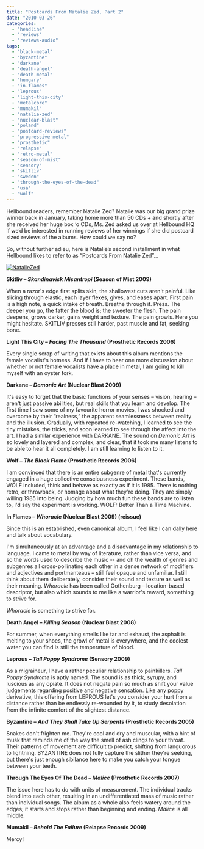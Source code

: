 ```yaml
---
title: "Postcards From Natalie Zed, Part 2"
date: "2010-03-26"
categories: 
  - "headline"
  - "reviews"
  - "reviews-audio"
tags: 
  - "black-metal"
  - "byzantine"
  - "darkane"
  - "death-angel"
  - "death-metal"
  - "hungary"
  - "in-flames"
  - "leprous"
  - "light-this-city"
  - "metalcore"
  - "mumakil"
  - "natalie-zed"
  - "nuclear-blast"
  - "poland"
  - "postcard-reviews"
  - "progressive-metal"
  - "prosthetic"
  - "relapse"
  - "retro-metal"
  - "season-of-mist"
  - "sensory"
  - "skitliv"
  - "sweden"
  - "through-the-eyes-of-the-dead"
  - "usa"
  - "wolf"
---
```


Hellbound readers, remember Natalie Zed? Natalie was our big grand prize winner back in January, taking home more than 50 CDs + and shortly after she received her huge box ‘o CDs, Ms. Zed asked us over at Hellbound HQ if we’d be interested in running reviews of her winnings if she did postcard sized reviews of the albums. How could we say no?

So, without further adieu, here is Natalie’s second installment in what Hellbound likes to refer to as “Postcards From Natalie Zed”…

[![NatalieZed](http://www.hellbound.ca/wp-content/uploads/2010/03/NatalieZed-225x300.jpg "NatalieZed")](http://www.hellbound.ca/wp-content/uploads/2010/03/NatalieZed.jpg)

**Skitliv – _Skandinavisk Misantropi_ (Season of Mist 2009)**

When a razor's edge first splits skin, the shallowest cuts aren't painful. Like slicing through elastic, each layer flexes, gives, and eases apart. First pain is a high note, a quick intake of breath. Breathe through it. Press. The deeper you go, the fatter the blood is; the sweeter the flesh. The pain deepens, grows darker, gains weight and texture. The pain growls. Here you might hesitate. SKITLIV presses still harder, past muscle and fat, seeking bone.

**Light This City – _Facing The Thousand_ (Prosthetic Records 2006)**

Every single scrap of writing that exists about this album mentions the female vocalist's hotness. And if I have to hear one more discussion about whether or not female vocalists have a place in metal, I am going to kill myself with an oyster fork.

**Darkane – _Demonic Art_ (Nuclear Blast 2009)**

It's easy to forget that the basic functions of your senses – vision, hearing – aren't just passive abilities, but real skills that you learn and develop. The first time I saw some of my favourite horror movies, I was shocked and overcome by their “realness,” the apparent seamlessness between reality and the illusion. Gradually, with repeated re-watching, I learned to see the tiny mistakes, the tricks, and soon learned to see through the affect into the art. I had a similar experience with DARKANE. The sound on _Demonic Art_ is so lovely and layered and complex, and clear, that it took me many listens to be able to hear it all completely. I am still learning to listen to it.

**Wolf – _The Black Flame_ (Prosthetic Records 2006)**

I am convinced that there is an entire subgenre of metal that's currently engaged in a huge collective consciousness experiment. These bands, WOLF included, think and behave as exactly as if it is 1985. There is nothing retro, or throwback, or homage about what they're doing. They are simply willing 1985 into being. Judging by how much fun these bands are to listen to, I'd say the experiment is working. WOLF: Better Than a Time Machine.

**In Flames – _Whoracle_ (Nuclear Blast 2009) (reissue)**

Since this is an established, even canonical album, I feel like I can dally here and talk about vocabulary.

I'm simultaneously at an advantage and a disadvantage in my relationship to language. I came to metal by way of literature, rather than vice versa, and so the words used to describe the music -- and oh the wealth of genres and subgenres all cross-pollinating each other in a dense network of modifiers and adjectives and portmanteaus – still feel opaque and unfamiliar. I still think about them deliberately, consider their sound and texture as well as their meaning. _Whoracle_ has been called Gothenburg – location-based descriptor, but also which sounds to me like a warrior's reward, something to strive for.

_Whoracle_ is something to strive for.

**Death Angel – _Killing Season_ (Nuclear Blast 2008)**

For summer, when everything smells like tar and exhaust, the asphalt is melting to your shoes, the growl of metal is everywhere, and the coolest water you can find is still the temperature of blood.

**Leprous – _Tall Poppy Syndrome_ (Sensory 2009)**

As a migraineur, I have a rather peculiar relationship to painkillers. _Tall Poppy Syndrome_ is aptly named. The sound is as thick, syrupy, and luscious as any opiate. It does not negate pain so much as shift your value judgements regarding positive and negative sensation. Like any poppy derivative, this offering from LEPROUS let's you consider your hurt from a distance rather than be endlessly re-wounded by it, to study desolation from the infinite comfort of the slightest distance.

**Byzantine – _And They Shall Take Up Serpents_ (Prosthetic Records 2005)**

Snakes don't frighten me. They're cool and dry and muscular, with a hint of musk that reminds me of the way the smell of ash clings to your throat. Their patterns of movement are difficult to predict, shifting from languorous to lightning. BYZANTINE does not fully capture the slither they're seeking, but there's just enough sibilance here to make you catch your tongue between your teeth.

**Through The Eyes Of The Dead – _Malice_ (Prosthetic Records 2007)**

The issue here has to do with units of measurement. The individual tracks blend into each other, resulting in an undifferentiated mass of music rather than individual songs. The album as a whole also feels watery around the edges; it starts and stops rather than beginning and ending. _Malice_ is all middle.

**Mumakil – _Behold The Failure_ (Relapse Records 2009)**

Mercy!

